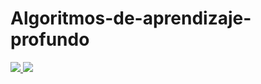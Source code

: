 # Algoritmos-de-aprendizaje-profundo

<a href="https://universe.roboflow.com/raylexaguirre/road-users-disabilities">
    <img src="https://app.roboflow.com/images/download-dataset-badge.svg"></img>
</a>

<a href="https://universe.roboflow.com/raylexaguirre/road-users-disabilities/model/">
    <img src="https://app.roboflow.com/images/try-model-badge.svg"></img>
</a>
